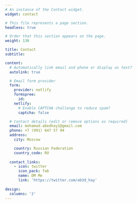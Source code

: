 ```yaml
---
# An instance of the Contact widget.
widget: contact

# This file represents a page section.
headless: true

# Order that this section appears on the page.
weight: 130

title: Contact
subtitle:

content:
  # Automatically link email and phone or display as text?
  autolink: true

  # Email form provider
  form:
    provider: netlify
    formspree:
      id:
    netlify:
      # Enable CAPTCHA challenge to reduce spam?
      captcha: false

  # Contact details (edit or remove options as required)
  email: mohamad.abedhay1@gmail.com
  phone: +7 (991) 647 57 94
  address:
    city: Moscow

    country: Russian Federation
    country_code: RU
  
  contact_links:
    - icon: twitter
      icon_pack: fab
      name: DM Me
      link: 'https://twitter.com/ab3d_hay'
 
design:
  columns: '2'
---
```


